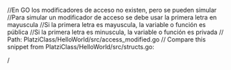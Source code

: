 //En GO los modificadores de acceso no existen, pero se pueden simular
//Para simular un modificador de acceso se debe usar la primera letra en mayuscula
//Si la primera letra es mayuscula, la variable o función es pública
//Si la primera letra es minuscula, la variable o función es privada
// Path: PlatziClass/HelloWorld/src/access_modified.go
// Compare this snippet from PlatziClass/HelloWorld/src/structs.go:

/